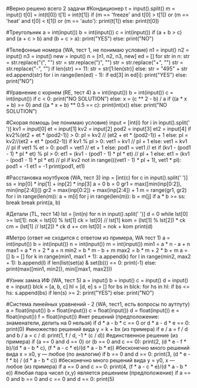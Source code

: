 #Верно решено всего 2 задачи
#Кондиционер
t = input().split()
m = input()
t[0] = int(t[0])
t[1] = int(t[1])
if (m == 'freeze' and t[0] > t[1]) or (m == 'heat' and t[0] < t[1]) or (m == 'auto'):
    print(t[1])
else:
    print(t[0])

#Треугольник
a = int(input())
b = int(input())
c = int(input())
if (a + b > c) and (a + c > b) and (b + c > a):
    print("YES")
else:
    print("NO")

#Телефонные номера (WA, тест 1, не понимаю условие)
n1 = input()
n2 = input()
n3 = input()
new = input()
n = [n1, n2, n3, new]
ed = []
for str in n:
    str = str.replace("(", "")
    str = str.replace(")", "")
    str = str.replace("+", "")
    str = str.replace("-", "")
    if len(str) == 11:
        str = str[1:len(str)]
    else:
        str = "495" + str
    ed.append(str)
for i in range(len(ed) - 1):
    if ed[3] in ed[i]:
        print("YES")
    else:
        print("NO")

#Уравнение с корнем (RE, тест 4)
a = int(input())
b = int(input())
c = int(input())
if c < 0:
    print("NO SOLUTION")
else:
    x = (c ** 2 - b) / a
    if ((a * x + b) >= 0) and ((a * x + b) ** 0.5 == c):
        print(int(x))
    else:
        print("NO SOLUTION")

#Скорая помощь (не понимаю условие)
input = [int(i) for i in input().split(' ')]
kv1 = input[0]
et = input[1]
kv2 = input[2]
pod2 = input[3]
et2 = input[4]
if kv2%(et2 + et * (pod2-1)) > 0:
    pl = kv2 // (et2 + et * (pod2-1)) + 1
else:
    pl = kv2//(et2 + et * (pod2-1))
if kv1 % pl > 0:
    vet1 = kv1 // pl + 1
else:
    vet1 = kv1 // pl
if vet1 % et > 0:
    pod1 = vet1 // et + 1
else:
    pod1 = vet1 // et
if (kv1 - (pod1 - 1) * pl * et) % pl > 0:
    et1 = (kv1 - (pod1 - 1) * pl * et) // pl + 1
else:
    et1 = (kv1 - (pod1 - 1) * pl * et) // pl
if kv2 not in range(((vet1 - 1) * pl + 1), vet1 * pl):
    pod1 = -1
    et1 = -1
print(pod1, et1)

#Расстановка ноутбуков (WA, тест 3)
inp = [int(c) for c in input().split(' ')]
ss = inp[0] * inp[1] + inp[2] * inp[3]
a = 0
b = 0
gr1 = max([min(inp[0:2]), min(inp[2:4])])
gr2 = max(inp[0:2]) + max(inp[2:4]) + 1
m = range(gr1, gr2)
for i in range(len(m)):
    a = m[i]
    for j in range(len(m)):
        b = m[j]
        if a * b >= ss:
            break
    break
print(a, b)

#Детали (TL, тест 14)
lst = [int(n) for n in input().split(' ')]
d = 0
while lst[0] >= lst[1]:
    nok = lst[0] % lst[1]
    ck = lst[0] // lst[1]
    kom = (lst[1] % lst[2]) * ck
    cm = (lst[1] // lst[2]) * ck
    d += cm
    lst[0] = nok + kom
print(d)

#Метро (ответ не сходится с ответом из примера, WA тест 1)
a = int(input())
b = int(input())
n = int(input())
m = int(input())
min1 = a * n - a + n
max1 = a * n + 2 * a + n
min2 = b * m - b + m
max2 = b * m + 2 * b + m
a = []
b = []
for k in range(min1, max1 + 1):
    a.append(k)
for l in range(min2, max2 + 1):
    b.append(l)
if len(list(set(a) & set(b))) == 0:
    print(-1)
else:
    print(max([min1, min2]), min([max1, max2]))

#Узник замка ИФ (WA, тест 5)
a = input()
b = input()
c = input()
d = input()
e = input()
blck = [a, b, c]
hl = [d, e]
s = []
for bs in blck:
    for hs in hl:
        if bs <= hs:
            s.append(bs)
if len(s) >= 2:
    print("YES")
else:
    print("NO")

#Система линейных уравнений - 2 (WA, тест1, есть вопросы по аутпуту)
a = float(input())
b = float(input())
c = float(input())
d = float(input())
e = float(input())
f = float(input())
#нет решений (предположение: знаменатели, делить на 0 нельзя)
if d * a - b * c == 0 or d * a - d * e == 0:
    print(0)
#множество решений вида y = k + bx (из примера)
if e / a = f / d and b / a = c / d:
    print(1, f / d, -1 * (c / d))
#единственное решение (из примера)
if (a == 0 and d == 0) or (b == 0 and c == 0):
    print(2, (d * e - f * b)/(d * a - b * c), (f * a - c * e)/(d * a - b * e))
#бесконечно много решений вида x = x0, y — любое (по аналогии)
if b == 0 and d == 0:
    print(3, (d * e - f * b) / (d * a - b * c))
#бесконечно много решений вида y = y0, x — любое (из примера)
if a == 0 and c == 0:
    print(4, (f * a - c * e)/(d * a - b * e))
#любая пара чисел (x,y) является решением (предположение)
if a == 0 and b == 0 and c == 0 and d == 0:
    print(5)
